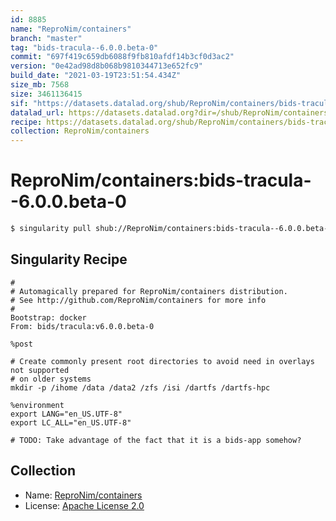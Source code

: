 ```yaml
---
id: 8885
name: "ReproNim/containers"
branch: "master"
tag: "bids-tracula--6.0.0.beta-0"
commit: "697f419c659db6088f9fb810afdf14b3cf0d3ac2"
version: "0e42ad98d8b068b9810344713e652fc9"
build_date: "2021-03-19T23:51:54.434Z"
size_mb: 7568
size: 3461136415
sif: "https://datasets.datalad.org/shub/ReproNim/containers/bids-tracula--6.0.0.beta-0/2021-03-19-697f419c-0e42ad98/0e42ad98d8b068b9810344713e652fc9.simg"
datalad_url: https://datasets.datalad.org?dir=/shub/ReproNim/containers/bids-tracula--6.0.0.beta-0/2021-03-19-697f419c-0e42ad98/
recipe: https://datasets.datalad.org/shub/ReproNim/containers/bids-tracula--6.0.0.beta-0/2021-03-19-697f419c-0e42ad98/Singularity
collection: ReproNim/containers
---
```


# ReproNim/containers:bids-tracula--6.0.0.beta-0

```bash
$ singularity pull shub://ReproNim/containers:bids-tracula--6.0.0.beta-0
```

## Singularity Recipe

```singularity
#
# Automagically prepared for ReproNim/containers distribution.
# See http://github.com/ReproNim/containers for more info
#
Bootstrap: docker
From: bids/tracula:v6.0.0.beta-0

%post

# Create commonly present root directories to avoid need in overlays not supported
# on older systems
mkdir -p /ihome /data /data2 /zfs /isi /dartfs /dartfs-hpc

%environment
export LANG="en_US.UTF-8"
export LC_ALL="en_US.UTF-8"

# TODO: Take advantage of the fact that it is a bids-app somehow?
```

## Collection

 - Name: [ReproNim/containers](https://github.com/ReproNim/containers)
 - License: [Apache License 2.0](https://api.github.com/licenses/apache-2.0)

